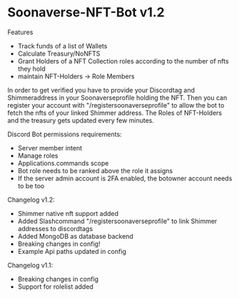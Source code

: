 # Soonaverse-NFT-Bot v1.2

Features
* Track funds of a list of Wallets
* Calculate Treasury/NoNFTS
* Grant Holders of a NFT Collection roles according to the number of nfts they hold
* maintain NFT-Holders -> Role Members

In order to get verified you have to provide your Discordtag and Shimmeraddress in your Soonaverseprofile holding the NFT. Then you can register your account with "/registersoonaverseprofile" to allow the bot to fetch the nfts of your linked Shimmer address.
The Roles of NFT-Holders and the treasury gets updated every few minutes.

Discord Bot permissions requirements:
* Server member intent
* Manage roles
* Applications.commands scope
* Bot role needs to be ranked above the role it assigns
* If the server admin account is 2FA enabled, the botowner account needs to be too

Changelog v1.2:
* Shimmer native nft support added
* Added Slashcommand "/registersoonaverseprofile" to link Shimmer addresses to discordtags
* Added MongoDB as database backend
* Breaking changes in config!
* Example Api paths updated in config

Changelog v1.1:
* Breaking changes in config
* Support for rolelist added
